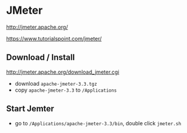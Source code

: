 # JMeter

http://jmeter.apache.org/

https://www.tutorialspoint.com/jmeter/

## Download / Install

http://jmeter.apache.org/download_jmeter.cgi

- download `apache-jmeter-3.3.tgz`
- copy `apache-jmeter-3.3` to `/Applications`

## Start Jemter

- go to `/Applications/apache-jmeter-3.3/bin`, double click `jmeter.sh`
